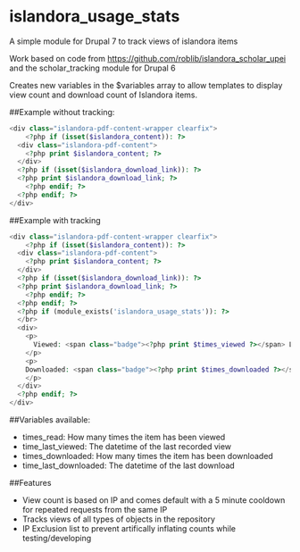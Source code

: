 islandora_usage_stats
=====================

A simple module for Drupal 7 to track views of islandora items

Work based on code from https://github.com/roblib/islandora_scholar_upei and the scholar_tracking module for Drupal 6

Creates new variables in the $variables array to allow templates to display view count and download count of Islandora items.

##Example without tracking:
```php
<div class="islandora-pdf-content-wrapper clearfix">
	<?php if (isset($islandora_content)): ?>
  <div class="islandora-pdf-content">
    <?php print $islandora_content; ?>
  </div>
  <?php if (isset($islandora_download_link)): ?>
  <?php print $islandora_download_link; ?>
    <?php endif; ?>
  <?php endif; ?>
</div>
```

##Example with tracking
```php
<div class="islandora-pdf-content-wrapper clearfix">
	<?php if (isset($islandora_content)): ?>
  <div class="islandora-pdf-content">
    <?php print $islandora_content; ?>
  </div>
  <?php if (isset($islandora_download_link)): ?>
  <?php print $islandora_download_link; ?>
    <?php endif; ?>
  <?php endif; ?>
  <?php if (module_exists('islandora_usage_stats')): ?>
  </br>
  <div>
    <p>
      Viewed: <span class="badge"><?php print $times_viewed ?></span> Last viewed: <?php print date('M d, Y',strtotime($time_last_viewed)); ?></span>
    </p>
    <p>
    Downloaded: <span class="badge"><?php print $times_downloaded ?></span>
    </p>
  </div>  
  <?php endif; ?>
</div>
```

##Variables available:
- times_read: How many times the item has been viewed
- time_last_viewed: The datetime of the last recorded view
- times_downloaded: How many times the item has been downloaded
- time_last_downloaded:  The datetime of the last download

##Features
- View count is based on IP and comes default with a 5 minute cooldown for repeated requests from the same IP
- Tracks views of all types of objects in the repository
- IP Exclusion list to prevent artifically inflating counts while testing/developing
